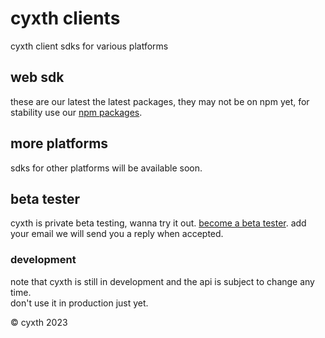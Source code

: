 # cyxth clients

cyxth client sdks for various platforms

## web sdk

these are our latest the latest packages, they may not be on npm yet, for stability use our [npm packages](https://www.npmjs.com/org/cyxth).

## more platforms

sdks for other platforms will be available soon.

## beta tester

cyxth is private beta testing, wanna try it out. [become a beta tester](https://app.cyxth.com/beta-program). add your email we will send you a reply when accepted.

### development

note that cyxth is still in development and the api is subject to change any time.  
don't use it in production just yet.

<p>&copy cyxth 2023</p>
